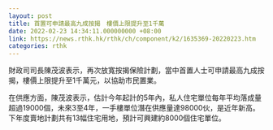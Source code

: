 ```yaml
---
layout: post
title: 首置可申請最高九成按揭　樓價上限提升至1千萬
date: 2022-02-23 14:34:11.000000000 +08:00
link: https://news.rthk.hk/rthk/ch/component/k2/1635369-20220223.htm
categories: rthk
---
```


財政司司長陳茂波表示，再次放寬按揭保險計劃，當中首置人士可申請最高九成按揭，樓價上限提升至1千萬元，以協助市民置業。

在供應方面，陳茂波表示，估計今年起計的5年內，私人住宅單位每年平均落成量超過19000個，未來3至4年，一手樓單位潛在供應量達98000伙，是近年新高。下年度賣地計劃共有13幅住宅用地，預計可興建約8000個住宅單位。
